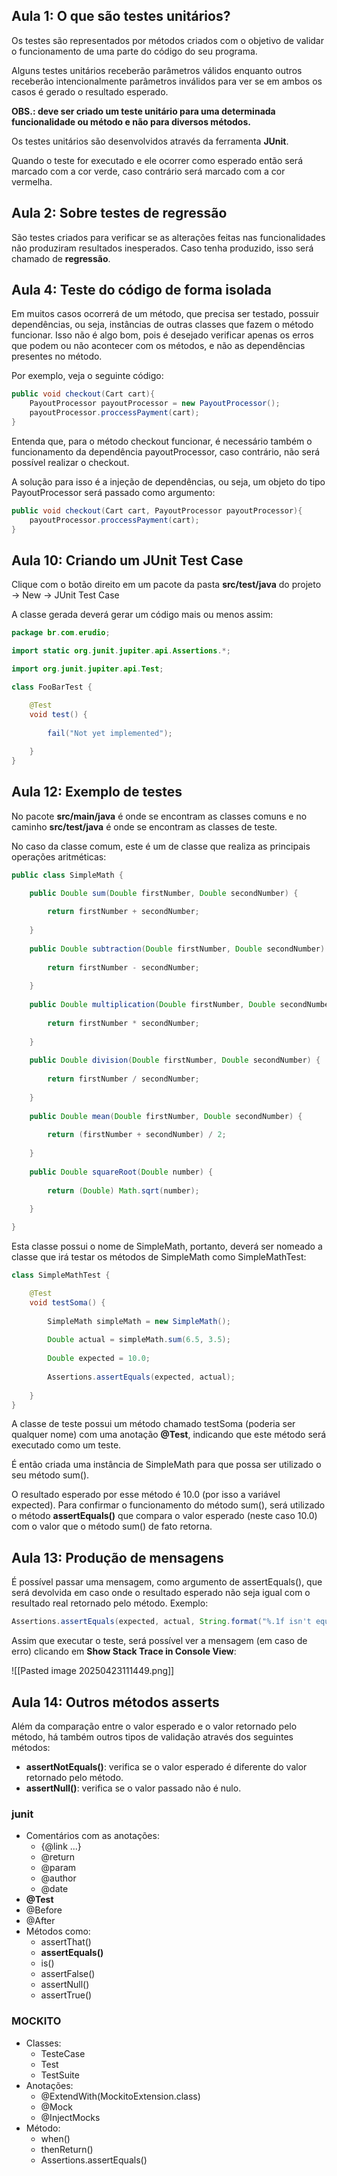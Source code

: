 
## Aula 1: O que são testes unitários?

Os testes são representados por métodos criados com o objetivo de validar o funcionamento de uma parte do código do seu programa. 

Alguns testes unitários receberão parâmetros válidos enquanto outros receberão intencionalmente parâmetros inválidos para ver se em ambos os casos é gerado o resultado esperado.

**OBS.: deve ser criado um teste unitário para uma determinada funcionalidade ou método e não para diversos métodos.**

Os testes unitários são desenvolvidos através da ferramenta **JUnit**.

Quando o teste for executado e ele ocorrer como esperado então será marcado com a cor verde, caso contrário será marcado com a cor vermelha.

## Aula 2: Sobre testes de regressão

São testes criados para verificar se as alterações feitas nas funcionalidades não produziram resultados inesperados. Caso tenha produzido, isso será chamado de **regressão**.

## Aula 4: Teste do código de forma isolada

Em muitos casos ocorrerá de um método, que precisa ser testado, possuir dependências, ou seja, instâncias de outras classes que fazem o método funcionar. Isso não é algo bom, pois é desejado verificar apenas os erros que podem ou não acontecer com os métodos, e não as dependências presentes no método.

Por exemplo, veja o seguinte código:

```java
public void checkout(Cart cart){
	PayoutProcessor payoutProcessor = new PayoutProcessor();
	payoutProcessor.proccessPayment(cart);
}
```

Entenda que, para o método checkout funcionar, é necessário também o funcionamento da dependência payoutProcessor, caso contrário, não será possível realizar o checkout.

A solução para isso é a injeção de dependências, ou seja, um objeto do tipo PayoutProcessor será passado como argumento:

```java
public void checkout(Cart cart, PayoutProcessor payoutProcessor){
	payoutProcessor.proccessPayment(cart);
}
```


## Aula 10: Criando um JUnit Test Case

Clique com o botão direito em um pacote da pasta **src/test/java** do projeto -> New -> JUnit Test Case

A classe gerada deverá gerar um código mais ou menos assim:

```java
package br.com.erudio;

import static org.junit.jupiter.api.Assertions.*;

import org.junit.jupiter.api.Test;

class FooBarTest {

	@Test
	void test() {
	
		fail("Not yet implemented");
	
	}
}
```

## Aula 12: Exemplo de testes

No pacote **src/main/java** é onde se encontram as classes comuns e no caminho **src/test/java** é onde se encontram as classes de teste. 

No caso da classe comum, este é um de classe que realiza as principais operações aritméticas:

```java
public class SimpleMath {

	public Double sum(Double firstNumber, Double secondNumber) {
	
		return firstNumber + secondNumber;
	
	}
	
	public Double subtraction(Double firstNumber, Double secondNumber) {
	
		return firstNumber - secondNumber;
	
	}
	
	public Double multiplication(Double firstNumber, Double secondNumber) {
	
		return firstNumber * secondNumber;
	
	}
	
	public Double division(Double firstNumber, Double secondNumber) {
	
		return firstNumber / secondNumber;
	
	}
	
	public Double mean(Double firstNumber, Double secondNumber) {
	
		return (firstNumber + secondNumber) / 2;
	
	}
	
	public Double squareRoot(Double number) {
	
		return (Double) Math.sqrt(number);
	
	}

}
```

Esta classe possui o nome de SimpleMath, portanto, deverá ser nomeado a classe que irá testar os métodos de SimpleMath como SimpleMathTest:

```java
class SimpleMathTest {

	@Test	
	void testSoma() {
	
		SimpleMath simpleMath = new SimpleMath();
		
		Double actual = simpleMath.sum(6.5, 3.5);
		
		Double expected = 10.0;
		
		Assertions.assertEquals(expected, actual);
	
	}
}
```

A classe de teste possui um método chamado testSoma (poderia ser qualquer nome) com uma anotação **@Test**, indicando que este método será executado como um teste.

É então criada uma instância de SimpleMath para que possa ser utilizado o seu método sum(). 

O resultado esperado por esse método é 10.0 (por isso a variável expected). Para confirmar o funcionamento do método sum(), será utilizado o método **assertEquals()** que compara o valor esperado (neste caso 10.0) com o valor que o método sum() de fato retorna.

## Aula 13: Produção de mensagens

É possível passar uma mensagem, como argumento de assertEquals(), que será devolvida em caso onde o resultado esperado não seja igual com o resultado real retornado pelo método. Exemplo:

```java
Assertions.assertEquals(expected, actual, String.format("%.1f isn't equal to %.1f", expected, actual));
```

Assim que executar o teste, será possível ver a mensagem (em caso de erro) clicando em **Show Stack Trace in Console View**:

![[Pasted image 20250423111449.png]]

## Aula 14: Outros métodos asserts

Além da comparação entre o valor esperado e o valor retornado pelo método, há também outros tipos de validação através dos seguintes métodos:

- **assertNotEquals()**: verifica se o valor esperado é diferente do valor retornado pelo método.
- **assertNull()**: verifica se o valor passado não é nulo.





### junit

- Comentários com as anotações:
	- {@link ...}
	- @return
	- @param
	- @author
	- @date
- **@Test**
- @Before
- @After
- Métodos como:
	- assertThat()
	- **assertEquals()**
	- is()
	- assertFalse()
	- assertNull()
	- assertTrue()

### MOCKITO

- Classes:
	- TesteCase
	- Test
	- TestSuite
- Anotações:
	- @ExtendWith(MockitoExtension.class)
	- @Mock
	- @InjectMocks
- Método:
	- when()
	- thenReturn()
	- Assertions.assertEquals()
